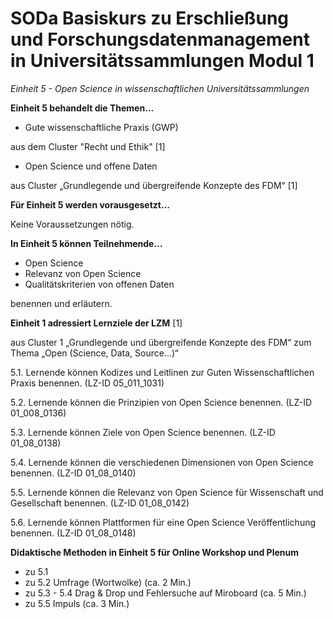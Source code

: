 <!--

author: Canan Hastik  
email:    
version:  v1
language: DE

icon:     https://raw.githubusercontent.com/chastik/Beratung_Dateityp_Bild/refs/heads/main/SODa-Logo_full.svg
link:     https://raw.githubusercontent.com/chastik/Beratung/refs/heads/main/soda.css

comment:  WissKi SODA OERs

-->

# SODa Basiskurs zu Erschließung und Forschungsdatenmanagement in Universitätssammlungen Modul 1 

*Einheit 5 - Open Science in wissenschaftlichen Universitätssammlungen*
<!-- kurz: Einheit5_OS_in_wiss.Unisammlungen -->

**Einheit 5 behandelt die Themen…**

- Gute wissenschaftliche Praxis (GWP)

aus dem Cluster "Recht und Ethik" [1]

- Open Science und offene Daten

aus Cluster „Grundlegende und übergreifende Konzepte des FDM“ [1]


**Für Einheit 5 werden vorausgesetzt…**

Keine Voraussetzungen nötig.

**In Einheit 5 können Teilnehmende…**

- Open Science
- Relevanz von Open Science
- Qualitätskriterien von offenen Daten

benennen und erläutern.

**Einheit 1 adressiert Lernziele der LZM** [1]

aus Cluster 1 „Grundlegende und übergreifende Konzepte des FDM“ zum Thema „Open (Science, Data, Source...)“ 

5.1. Lernende können Kodizes und Leitlinen zur Guten Wissenschaftlichen Praxis benennen. (LZ-ID  05\_011\_1031)

5.2. Lernende können die Prinzipien von Open Science benennen. (LZ-ID 01\_008\_0136)

5.3. Lernende können Ziele von Open Science benennen. (LZ-ID 01\_08\_0138)

5.4. Lernende können die verschiedenen Dimensionen von Open Science benennen. (LZ-ID 01\_08\_0140)

5.5. Lernende können die Relevanz von Open Science für Wissenschaft und Gesellschaft benennen. (LZ-ID 01\_08\_0142)

5.6. Lernende können Plattformen für eine Open Science Veröffentlichung benennen. (LZ-ID 01\_08\_0148)

**Didaktische Methoden in Einheit 5 für Online Workshop und Plenum**

- zu 5.1
- zu 5.2 Umfrage (Wortwolke) (ca. 2 Min.)
- zu 5.3 - 5.4 Drag & Drop und Fehlersuche auf Miroboard (ca. 5 Min.)
- zu 5.5 Impuls (ca. 3 Min.)






	
	

